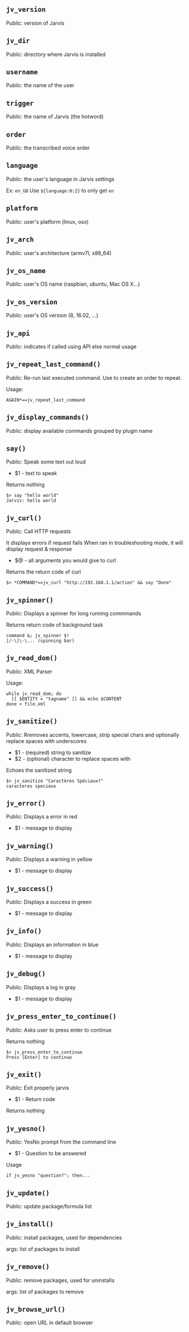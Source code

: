 `jv_version`
------------

Public: version of Jarvis


`jv_dir`
--------

Public: directory where Jarvis is installed


`username`
----------

Public: the name of the user


`trigger`
---------

Public: the name of Jarvis (the hotword)


`order`
-------

Public: the transcribed voice order


`language`
----------

Public: the user's language in Jarvis settings

Ex: `en_GB` Use `${language:0:2}` to only get `en`


`platform`
----------

Public: user's platform (linux, osx)


`jv_arch`
---------

Public: user's architecture (armv7l, x86_64)


`jv_os_name`
------------

Public: user's OS name (raspbian, ubuntu, Mac OS X...)


`jv_os_version`
---------------

Public: user's OS version (8, 16.02, ...)


`jv_api`
--------

Public: indicates if called using API else normal usage


`jv_repeat_last_command()`
--------------------------

Public: Re-run last executed command. Use to create an order to repeat.

Usage:

    AGAIN*==jv_repeat_last_command


`jv_display_commands()`
-----------------------

Public: display available commands grouped by plugin name


`say()`
-------

Public: Speak some text out loud
* $1 - text to speak

Returns nothing

    $> say "hello world"
    Jarvis: hello world


`jv_curl()`
-----------

Public: Call HTTP requests

It displays errors if request fails When ran in troubleshooting mode, it will display request & response
* $@ - all arguments you would give to curl

Returns the return code of curl

    $> *COMMAND*==jv_curl "http://192.168.1.1/action" && say "Done"


`jv_spinner()`
--------------

Public: Displays a spinner for long running commmands

Returns return code of background task

    command &; jv_spinner $!
    |/-\|\-\... (spinning bar)


`jv_read_dom()`
---------------

Public: XML Parser

Usage:

    while jv_read_dom; do
      [[ $ENTITY = "tagname" ]] && echo $CONTENT
    done < file.xml


`jv_sanitize()`
---------------

Public: Rremoves accents, lowercase, strip special chars and optionally replace spaces with underscores
* $1 - (required) string to sanitize
* $2 - (optional) character to replace spaces with

Echoes the sanitized string

    $> jv_sanitize "Caractères Spéciaux?"
    caracteres speciaux


`jv_error()`
------------

Public: Displays a error in red
* $1 - message to display


`jv_warning()`
--------------

Public: Displays a warning in yellow
* $1 - message to display


`jv_success()`
--------------

Public: Displays a success in green
* $1 - message to display


`jv_info()`
-----------

Public: Displays an information in blue
* $1 - message to display


`jv_debug()`
------------

Public: Displays a log in gray
* $1 - message to display


`jv_press_enter_to_continue()`
------------------------------

Public: Asks user to press enter to continue

Returns nothing

    $> jv_press_enter_to_continue
    Press [Enter] to continue


`jv_exit()`
-----------

Public: Exit properly jarvis
* $1 - Return code

Returns nothing


`jv_yesno()`
------------

Public: YesNo prompt from the command line

* $1 - Question to be answered

Usage

    if jv_yesno "question?"; then...


`jv_update()`
-------------

Public: update package/formula list


`jv_install()`
--------------

Public: install packages, used for dependencies

args: list of packages to install


`jv_remove()`
-------------

Public: remove packages, used for uninstalls

args: list of packages to remove


`jv_browse_url()`
-----------------

Public: open URL in default browser


